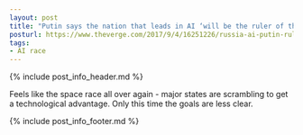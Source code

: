 ```yaml
---
layout: post
title: "Putin says the nation that leads in AI ‘will be the ruler of the world’"
posturl: https://www.theverge.com/2017/9/4/16251226/russia-ai-putin-rule-the-world
tags:
- AI race
---
```


{% include post_info_header.md %}

Feels like the space race all over again - major states are scrambling to get a technological advantage. Only this time the goals are less clear.

<!--more-->
{% include post_info_footer.md %}
